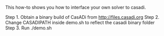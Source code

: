This how-to shows you how to interface your own solver to casadi.

Step 1. Obtain a binary build of CasADi from http://files.casadi.org
Step 2. Change CASADIPATH inside demo.sh to reflect the casadi binary folder
Step 3. Run ./demo.sh


